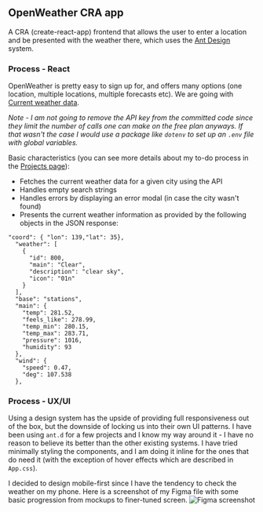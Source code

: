 ## OpenWeather CRA app

A CRA (create-react-app) frontend that allows the user to enter a location and be presented with the weather there, which uses the [Ant Design](https://ant.design/docs/react/introduce) system.


### Process - React
OpenWeather is pretty easy to sign up for, and offers many options (one location, multiple locations, multiple forecasts etc). We are going with [Current weather data](https://openweathermap.org/current).

*Note - I am not going to remove the API key from the committed code since they limit the number of calls one can make on the free plan anyways. If that wasn't the case I would use a package like `dotenv` to set up an `.env` file with global variables.*

Basic characteristics (you can see more details about my to-do process in the [Projects page](https://github.com/Kallirroi/lantern_task/projects/1)):
- Fetches the current weather data for a given city using the API 
- Handles empty search strings
- Handles errors by displaying an error modal (in case the city wasn't found)
- Presents the current weather information as provided by the following objects in the JSON response: 
```
"coord": { "lon": 139,"lat": 35},
  "weather": [
    {
      "id": 800,
      "main": "Clear",
      "description": "clear sky",
      "icon": "01n"
    }
  ],
  "base": "stations",
  "main": {
    "temp": 281.52,
    "feels_like": 278.99,
    "temp_min": 280.15,
    "temp_max": 283.71,
    "pressure": 1016,
    "humidity": 93
  },
  "wind": {
    "speed": 0.47,
    "deg": 107.538
  },
  ```

### Process - UX/UI
Using a design system has the upside of providing full responsiveness out of the box, but the downside of locking us into their own UI patterns. I have been using `ant.d` for a few projects and I know my way around it - I have no reason to believe its better than the other existing systems. I have tried minimally styling the components, and I am doing it inline for the ones that do need it (with the exception of hover effects which are described in `App.css`). 

I decided to design mobile-first since I have the tendency to check the weather on my phone. Here is a screenshot of my Figma file with some basic progression from mockups to finer-tuned screen.
![Figma screenshot](https://user-images.githubusercontent.com/10440556/88853138-48492a00-d1bd-11ea-8ae7-8da89261c487.png)
